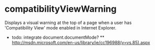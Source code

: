 compatibilityViewWarning
=====================

Displays a visual warning at the top of a page when a user has 'Compatibility View' mode enabled in Internet Explorer.

* todo: integrate document.documentMode?
** http://msdn.microsoft.com/en-us/library/ie/cc196988(v=vs.85).aspx